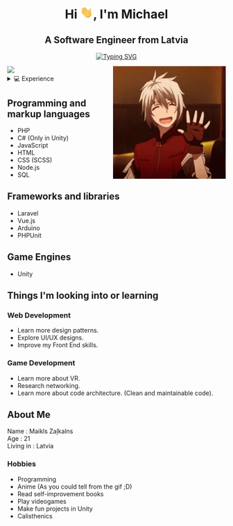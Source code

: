 <h1 align="center">Hi <img src="https://github.com/ABSphreak/ABSphreak/blob/master/gifs/Hi.gif" width="30px">, I'm Michael</h1>
<h2 align="center">A Software Engineer from Latvia</h2>

<p align="center">
  <a href="https://git.io/typing-svg"><img src="https://readme-typing-svg.demolab.com?font=Roboto+Condensed&size=30&pause=1000&color=8A0A8A&center=true&vCenter=true&width=440&lines=Full+Stack+Web+Developer;Game+Developer" alt="Typing SVG" /></a>
</p>

<img src = 'https://github.com/Casher1no/Casher1no/blob/main/Images/anime-boy.gif' alt = 'Awesome Matrix Code' align='right' width="260px" height="260px"/>


<img src = "https://github-readme-stats.vercel.app/api/top-langs/?username=Casher1no">

<details> 
  <summary>💻 Experience</summary>
  <br/>
  
|     MaxTraffic    |
| ------------- |
| Laravel (PHP 7.4) | 
| Vue.js  |
| Unit testing  |
| Domain Driven Design  |
| Building REST API  |

|  Grey Wolf Entertainment  |
| ------------- |
| Unity |
| C# |
| Creating Tools for Artists |
| Lead Developer |
| Project Management | 

|     Codelex   |
| ------------- |
| PHP  |
| MySQL  |
| Laravel  |
| Unit & Integration testing (including TDD methods) |
| MVC, SOLID & design patterns (KISS, DRY etc.)  |
| GIT  |
| Building REST API  |
| HTML & CSS, VueJS basics |

</details>




##  Programming and markup languages

* PHP
* C# (Only in Unity)
* JavaScript
* HTML
* CSS (SCSS)
* Node.js
* SQL

## Frameworks and libraries

* Laravel
* Vue.js
* Arduino
* PHPUnit

## Game Engines

* Unity

## Things I'm looking into or learning

### Web Development

* Learn more design patterns.
* Explore UI/UX designs.
* Improve my Front End skills.

### Game Development

* Learn more about VR.
* Research networking.
* Learn more about code architecture. (Clean and maintainable code).

## About Me
Name : Maikls Zaļkalns <br>
Age : 21 <br>
Living in : Latvia 

### Hobbies

* Programming
* Anime (As you could tell from the gif ;D)
* Read self-improvement books
* Play videogames
* Make fun projects in Unity
* Calisthenics


